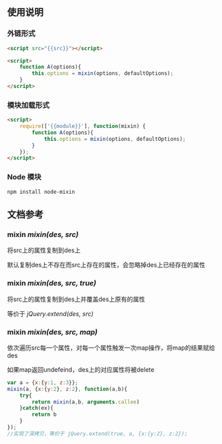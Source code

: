 ## 使用说明

### 外链形式

```html
<script src="{{src}}"></script>

<script>
    function A(options){
    	this.options = mixin(options, defaultOptions);
    }
</script>
```

### 模块加载形式

```html
<script>
    require(['{{module}}'], function(mixin) {
	    function A(options){
	    	this.options = mixin(options, defaultOptions);
	    }
    });
</script>
```

### Node 模块

```
npm install node-mixin
```

## 文档参考

### mixin *mixin(des, src)*

将src上的属性复制到des上

默认复制des上不存在而src上存在的属性，会忽略掉des上已经存在的属性

### mixin *mixin(des, src, true)*

将src上的属性复制到des上并覆盖des上原有的属性

等价于 *jQuery.extend(des, src)*

### mixin *mixin(des, src, map)*

依次遍历src每一个属性，对每一个属性触发一次map操作，将map的结果赋给des

如果map返回undefeind，des上的对应属性将被delete

```js
var a = {x:{y:1, z:3}};
mixin(a, {x:{y:2}, z:2}, function(a,b){
	try{
		return mixin(a,b, arguments.callee)
	}catch(ex){
		return b
	}
});
//实现了深拷贝，等价于 jQuery.extend(true, a, {x:{y:2}, z:2});
```
